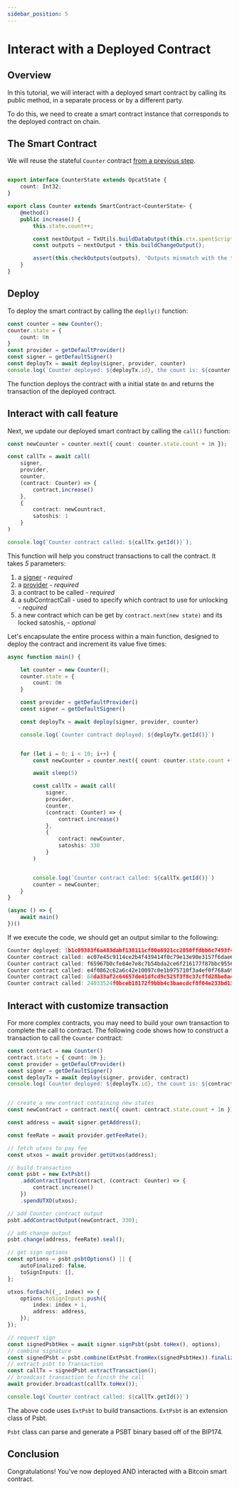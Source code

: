 ```yaml
---
sidebar_position: 5
---
```


# Interact with a Deployed Contract

## Overview
In this tutorial, we will interact with a deployed smart contract by calling its public method, in a separate process or by a different party.

To do this, we need to create a smart contract instance that corresponds to the deployed contract on chain.

## The Smart Contract

We will reuse the stateful `Counter` contract [from a previous step](../how-to-write-a-contract/stateful-contract#create-a-stateful-contract).

```ts

export interface CounterState extends OpcatState {
    count: Int32;
}

export class Counter extends SmartContract<CounterState> {
    @method()
    public increase() {
        this.state.count++;

        const nextOutput = TxUtils.buildDataOutput(this.ctx.spentScriptHash, this.ctx.value, Counter.stateHash(this.state))
        const outputs = nextOutput + this.buildChangeOutput();

        assert(this.checkOutputs(outputs), 'Outputs mismatch with the transaction context');
    }
}
```

## Deploy

To deploy the smart contract by calling the `deplly()` function:

```ts
const counter = new Counter();
counter.state = {
    count: 0n
}
const provider = getDefaultProvider()
const signer = getDefaultSigner()
const deployTx = await deploy(signer, provider, counter)
console.log(`Counter deployed: ${deployTx.id}, the count is: ${counter.state.count}`)
```

The function deploys the contract with a initial state `0n` and returns the transaction of the deployed contract.

## Interact with call feature

Next, we update our deployed smart contract by calling the `call()` function:

```ts
const newCounter = counter.next({ count: counter.state.count + 1n });

const callTx = await call(
    signer,
    provider,
    counter,
    (contract: Counter) => {
        contract,increase()
    },
    {
        contract: newCountract,
        satoshis: 1
    }
)

console.log(`Counter contract called: ${callTx.getId()}`);
```

This function will help you construct transactions to call the contract. It takes *5* parameters:


1. a [signer](../how-to-deploy-and-call-a-contract#signer) - *required*
2. a [provider](../how-to-deploy-and-call-a-contract#provider) - *required*
3. a contract to be called - *required*
4. a subContractCall - used to specify which contract to use for unlocking - *required*
5. a new contract which can be get by `contract.next(new state)` and its locked satoshis,  - *optional*


Let's encapsulate the entire process within a main function, designed to deploy the contract and increment its value five times:

```ts
async function main() {

    let counter = new Counter();
    counter.state = {
        count: 0n
    }

    const provider = getDefaultProvider()
    const signer = getDefaultSigner()

    const deployTx = await deploy(signer, provider, counter)

    console.log(`Counter contract deployed: ${deployTx.getId()}`)


    for (let i = 0; i < 10; i++) {
        const newCounter = counter.next({ count: counter.state.count + 1n });

        await sleep(5)

        const callTx = await call(
            signer, 
            provider, 
            counter, 
            (contract: Counter) => {
                contract.increase()
            },
            {
                contract: newCounter,
                satoshis: 330
            }
        )


        console.log(`Counter contract called: ${callTx.getId()}`)
        counter = newCounter;
    }
}

(async () => {
    await main()
})()
```

If we execute the code, we should get an output similar to the following:

```ts
Counter deployed: 1b1c09383f6a483dabf138111cf80e6921cc2050ffdbb6c7493f47a2c3759180, the count is: 0
Counter contract called: ec07e45c9114ce2b4f439414f0c79e13e90e3157f6dae6c1e66510d7f2cecc6c, the count now is: 1
Counter contract called: f65967b0cfe84e7e8c7b54bda2ce6f216177f87bbc95561044470321f435c07c, the count now is: 2
Counter contract called: e4f0862c62a6c42e10097c0e1b975710f3a4ef0f768a694e5edc7c4bd20997eb, the count now is: 3
Counter contract called: 68da33af2c64657de41dfcd9c525f3f8c37cffd28be8a4a5374bc8ea31e8f7b5, the count now is: 4
Counter contract called: 24033524f0bceb18172f9bbb4c3baecdcf8f04e233bd13ed27c9061e0f224d4d, the count now is: 5
```

## Interact with customize transaction

For more complex contracts, you may need to build your own transaction to complete the call to contract. The following code shows how to construct a transaction to call the `Counter` contract:

```ts
const contract = new Counter()
contract.state = { count: 0n };
const provider = getDefaultProvider()
const signer = getDefaultSigner()
const deployTx = await deploy(signer, provider, contract)
console.log(`Counter deployed: ${deployTx.id}, the count is: ${contract.state.count}`)


// create a new contract containing new states
const newContract = contract.next({ count: contract.state.count + 1n });

const address = await signer.getAddress();

const feeRate = await provider.getFeeRate();

// fetch utxos to pay fee
const utxos = await provider.getUtxos(address);

// build transaction
const psbt = new ExtPsbt()
    .addContractInput(contract, (contract: Counter) => {
        contract.increase()
    })
    .spendUTXO(utxos);

// add Counter contract output
psbt.addContractOutput(newContract, 330);

// add change output
psbt.change(address, feeRate).seal();

// get sign options
const options = psbt.psbtOptions() || {
    autoFinalized: false,
    toSignInputs: [],
};

utxos.forEach((_, index) => {
    options.toSignInputs.push({
        index: index + 1,
        address: address,
    });
});

// request sign
const signedPsbtHex = await signer.signPsbt(psbt.toHex(), options);
// combine signature
const signedPsbt = psbt.combine(ExtPsbt.fromHex(signedPsbtHex)).finalizeAllInputs();
// extract psbt to Transaction
const callTx = signedPsbt.extractTransaction();
// broadcast transaction to finish the call
await provider.broadcast(callTx.toHex());

console.log(`Counter contract called: ${callTx.getId()}`)
```

The above code uses `ExtPsbt` to build transactions. `ExtPsbt` is an extension class of Psbt.

`Psbt` class can parse and generate a PSBT binary based off of the BIP174. 

## Conclusion

Congratulations! You've now deployed AND interacted with a Bitcoin smart contract.